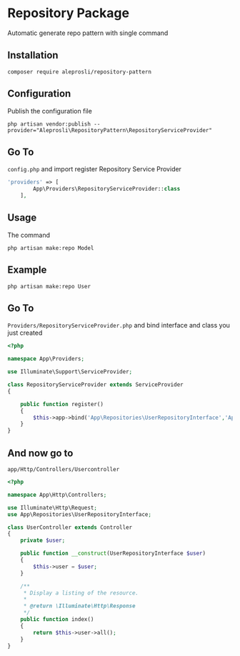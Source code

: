 # Repository Package

Automatic generate repo pattern with single command

## Installation
```
composer require aleprosli/repository-pattern
```

## Configuration
Publish the configuration file

```
php artisan vendor:publish --provider="Aleprosli\RepositoryPattern\RepositoryServiceProvider"
```

## Go To 
```config.php```
 and import register Repository Service Provider

```php
'providers' => [
        App\Providers\RepositoryServiceProvider::class
    ],

```

## Usage

The command

```
php artisan make:repo Model
```
## Example

```
php artisan make:repo User
```

## Go To 
```Providers/RepositoryServiceProvider.php```
 and bind interface and class you just created

```php
<?php

namespace App\Providers;

use Illuminate\Support\ServiceProvider;

class RepositoryServiceProvider extends ServiceProvider
{

    public function register()
    {
        $this->app->bind('App\Repositories\UserRepositoryInterface','App\Repositories\UserRepository');
    }
}

```
## And now go to
```app/Http/Controllers/Usercontroller```

```php
<?php

namespace App\Http\Controllers;

use Illuminate\Http\Request;
use App\Repositories\UserRepositoryInterface;

class UserController extends Controller
{
    private $user;

    public function __construct(UserRepositoryInterface $user)
    {
        $this->user = $user;
    }

    /**
     * Display a listing of the resource.
     *
     * @return \Illuminate\Http\Response
     */
    public function index()
    {
        return $this->user->all();
    }
}
```
